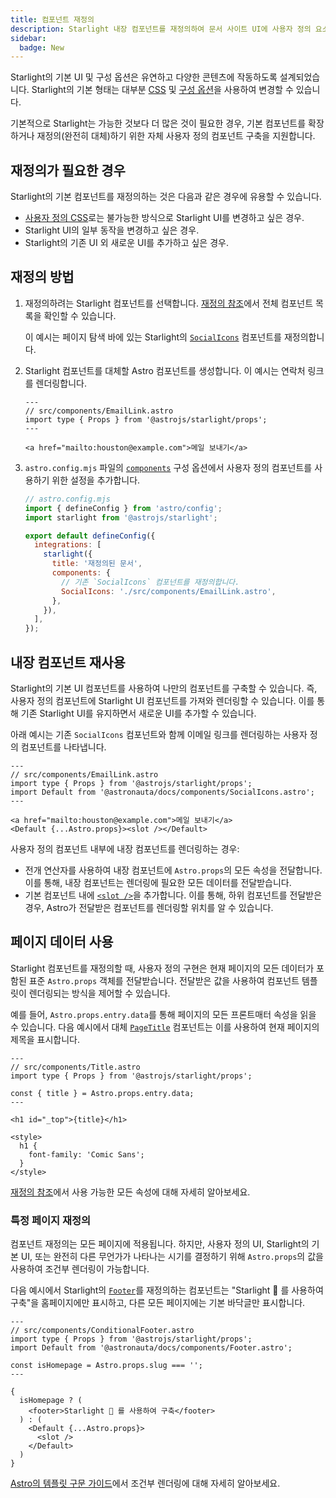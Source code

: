 ```yaml
---
title: 컴포넌트 재정의
description: Starlight 내장 컴포넌트를 재정의하여 문서 사이트 UI에 사용자 정의 요소를 추가하는 방법에 대해 알아보세요.
sidebar:
  badge: New
---
```


Starlight의 기본 UI 및 구성 옵션은 유연하고 다양한 콘텐츠에 작동하도록 설계되었습니다. Starlight의 기본 형태는 대부분 [CSS](/ko/guides/css-and-tailwind/) 및 [구성 옵션](/ko/guides/customization/)을 사용하여 변경할 수 있습니다.

기본적으로 Starlight는 가능한 것보다 더 많은 것이 필요한 경우, 기본 컴포넌트를 확장하거나 재정의(완전히 대체)하기 위한 자체 사용자 정의 컴포넌트 구축을 지원합니다.

## 재정의가 필요한 경우

Starlight의 기본 컴포넌트를 재정의하는 것은 다음과 같은 경우에 유용할 수 있습니다.

- [사용자 정의 CSS](/ko/guides/css-and-tailwind/)로는 불가능한 방식으로 Starlight UI를 변경하고 싶은 경우.
- Starlight UI의 일부 동작을 변경하고 싶은 경우.
- Starlight의 기존 UI 외 새로운 UI를 추가하고 싶은 경우.

## 재정의 방법

1. 재정의하려는 Starlight 컴포넌트를 선택합니다.
   [재정의 참조](/ko/reference/overrides/)에서 전체 컴포넌트 목록을 확인할 수 있습니다.

   이 예시는 페이지 탐색 바에 있는 Starlight의 [`SocialIcons`](/ko/reference/overrides/#socialicons) 컴포넌트를 재정의합니다.

2. Starlight 컴포넌트를 대체할 Astro 컴포넌트를 생성합니다.
   이 예시는 연락처 링크를 렌더링합니다.

   ```astro
   ---
   // src/components/EmailLink.astro
   import type { Props } from '@astrojs/starlight/props';
   ---

   <a href="mailto:houston@example.com">메일 보내기</a>
   ```

3. `astro.config.mjs` 파일의 [`components`](/ko/reference/configuration/#components) 구성 옵션에서 사용자 정의 컴포넌트를 사용하기 위한 설정을 추가합니다.

   ```js {9-12}
   // astro.config.mjs
   import { defineConfig } from 'astro/config';
   import starlight from '@astrojs/starlight';

   export default defineConfig({
     integrations: [
       starlight({
         title: '재정의된 문서',
         components: {
           // 기존 `SocialIcons` 컴포넌트를 재정의합니다.
           SocialIcons: './src/components/EmailLink.astro',
         },
       }),
     ],
   });
   ```

## 내장 컴포넌트 재사용

Starlight의 기본 UI 컴포넌트를 사용하여 나만의 컴포넌트를 구축할 수 있습니다. 즉, 사용자 정의 컴포넌트에 Starlight UI 컴포넌트를 가져와 렌더링할 수 있습니다. 이를 통해 기존 Starlight UI를 유지하면서 새로운 UI를 추가할 수 있습니다.

아래 예시는 기존 `SocialIcons` 컴포넌트와 함께 이메일 링크를 렌더링하는 사용자 정의 컴포넌트를 나타냅니다.

```astro {4,8}
---
// src/components/EmailLink.astro
import type { Props } from '@astrojs/starlight/props';
import Default from '@astronauta/docs/components/SocialIcons.astro';
---

<a href="mailto:houston@example.com">메일 보내기</a>
<Default {...Astro.props}><slot /></Default>
```

사용자 정의 컴포넌트 내부에 내장 컴포넌트를 렌더링하는 경우:

- 전개 연산자를 사용하여 내장 컴포넌트에 `Astro.props`의 모든 속성을 전달합니다. 이를 통해, 내장 컴포넌트는 렌더링에 필요한 모든 데이터를 전달받습니다.
- 기본 컴포넌트 내에 [`<slot />`](https://docs.astro.build/ko/core-concepts/astro-components/#슬롯)을 추가합니다. 이를 통해, 하위 컴포넌트를 전달받은 경우, Astro가 전달받은 컴포넌트를 렌더링할 위치를 알 수 있습니다.

## 페이지 데이터 사용

Starlight 컴포넌트를 재정의할 때, 사용자 정의 구현은 현재 페이지의 모든 데이터가 포함된 표준 `Astro.props` 객체를 전달받습니다.
전달받은 값을 사용하여 컴포넌트 템플릿이 렌더링되는 방식을 제어할 수 있습니다.

예를 들어, `Astro.props.entry.data`를 통해 페이지의 모든 프론트매터 속성을 읽을 수 있습니다. 다음 예시에서 대체 [`PageTitle`](/ko/reference/overrides/#pagetitle) 컴포넌트는 이를 사용하여 현재 페이지의 제목을 표시합니다.

```astro {5} "{title}"
---
// src/components/Title.astro
import type { Props } from '@astrojs/starlight/props';

const { title } = Astro.props.entry.data;
---

<h1 id="_top">{title}</h1>

<style>
  h1 {
    font-family: 'Comic Sans';
  }
</style>
```

[재정의 참조](/ko/reference/overrides/#컴포넌트-속성)에서 사용 가능한 모든 속성에 대해 자세히 알아보세요.

### 특정 페이지 재정의

컴포넌트 재정의는 모든 페이지에 적용됩니다. 하지만, 사용자 정의 UI, Starlight의 기본 UI, 또는 완전히 다른 무언가가 나타나는 시기를 결정하기 위해 `Astro.props`의 값을 사용하여 조건부 렌더링이 가능합니다.

다음 예시에서 Starlight의 [`Footer`](/ko/reference/overrides/#footer)를 재정의하는 컴포넌트는 "Starlight 🌟 를 사용하여 구축"을 홈페이지에만 표시하고, 다른 모든 페이지에는 기본 바닥글만 표시합니다.

```astro
---
// src/components/ConditionalFooter.astro
import type { Props } from '@astrojs/starlight/props';
import Default from '@astronauta/docs/components/Footer.astro';

const isHomepage = Astro.props.slug === '';
---

{
  isHomepage ? (
    <footer>Starlight 🌟 를 사용하여 구축</footer>
  ) : (
    <Default {...Astro.props}>
      <slot />
    </Default>
  )
}
```

[Astro의 템플릿 구문 가이드](https://docs.astro.build/ko/core-concepts/astro-syntax/#dynamic-html)에서 조건부 렌더링에 대해 자세히 알아보세요.
